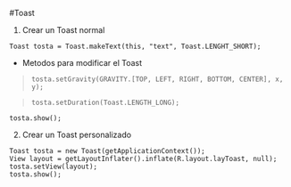 #Toast

1) Crear un Toast normal
```
Toast tosta = Toast.makeText(this, "text", Toast.LENGHT_SHORT);
```
- Metodos para modificar el Toast

> `tosta.setGravity(GRAVITY.[TOP, LEFT, RIGHT, BOTTOM, CENTER], x, y);`

> `tosta.setDuration(Toast.LENGTH_LONG);`

```
tosta.show();
```

2) Crear un Toast personalizado
```
Toast tosta = new Toast(getApplicationContext());
View layout = getLayoutInflater().inflate(R.layout.layToast, null);
tosta.setView(layout);
tosta.show();
```
